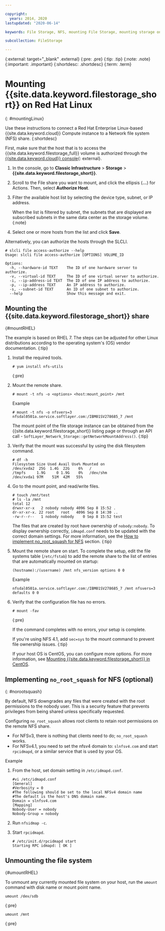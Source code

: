```yaml
---

copyright:
  years: 2014, 2020
lastupdated: "2020-06-14"

keywords: File Storage, NFS, mounting File Storage, mounting storage on Linux,

subcollection: FileStorage

---
```

{:external: target="_blank" .external}
{:pre: .pre}
{:tip: .tip}
{:note: .note}
{:important: .important}
{:shortdesc: .shortdesc}
{:term: .term}

# Mounting {{site.data.keyword.filestorage_short}} on Red Hat Linux
{: #mountingLinux}

Use these instructions to connect a Red Hat Enterprise Linux-based {{site.data.keyword.cloud}} Compute instance to a Network file system (NFS) share.
{:shortdesc}

First, make sure that the host that is to access the {{site.data.keyword.filestorage_full}} volume is authorized through the [{{site.data.keyword.cloud}} console](https://{DomainName}/classic/storage/file){: external}.

1. In the console, go to **Classic Infrastructure**  > **Storage** > **{{site.data.keyword.filestorage_short}}**.
2. Scroll to the File share you want to mount, and click the ellipsis (**...**) for Actions. Then, select **Authorize Host**.
3. Filter the available host list by selecting the device type, subnet, or IP address.

   When the list is filtered by subnet, the subnets that are displayed are subscribed subnets in the same data center as the storage volume.
   {:note}
4. Select one or more hosts from the list and click **Save**.

Alternatively, you can authorize the hosts through the SLCLI.
```
# slcli file access-authorize --help
Usage: slcli file access-authorize [OPTIONS] VOLUME_ID

Options:
  -h, --hardware-id TEXT    The ID of one hardware server to authorize.
  -v, --virtual-id TEXT     The ID of one virtual server to authorize.
  -i, --ip-address-id TEXT  The ID of one IP address to authorize.
  -p, --ip-address TEXT     An IP address to authorize.
  -s, --subnet-id TEXT      An ID of one subnet to authorize.
  --help                    Show this message and exit.
```

## Mounting the {{site.data.keyword.filestorage_short}} share
{#mountRHEL}

The example is based on RHEL 7. The steps can be adjusted for other Linux distributions according to the operating system's (OS) vendor documentation.
{:tip}

1. Install the required tools.
   ```
   # yum install nfs-utils
   ```
   {:pre}

2. Mount the remote share.
   ```
   # mount -t nfs -o <options> <host:mount_point> /mnt
   ```

   Example
   ```
   # mount -t nfs -o nfsvers=3 nfsdal0501a.service.softlayer.com:/IBM01SV278685_7 /mnt
   ```

   The mount point of the file storage instance can be obtained from the {{site.data.keyword.filestorage_short}} listing page or through an API call - `SoftLayer_Network_Storage::getNetworkMountAddress()`.
   {:tip}


3. Verify that the mount was successful by using the disk filesystem command.
   ```
   # df -h
   Filesystem Size Used Avail Use% Mounted on
   /dev/xvda2  25G  1.4G  22G    6%   /
   /tmpfs     1.9G     0 1.9G    0%   /dev/shm
   /dev/xvda1 97M    51M  42M   55%
   ```

4. Go to the mount point, and read/write files.
   ```
   # touch /mnt/test
   # ls -la /mnt
   total 12
   drwxr-xr-x   2 nobody nobody 4096 Sep 8 15:52 .
   dr-xr-xr-x. 22 root   root   4096 Sep 8 14:30 ..
   -rw-r--r--   1 nobody nobody    0 Sep 8 15:52 test
   ```

   The files that are created by root have ownership of `nobody:nobody`. To display ownership correctly, `idmapd.conf` needs to be updated with the correct domain settings. For more information, see the [How to implement no_root_squash for NFS](#norootsquash) section.
   {:tip}

5. Mount the remote share on start. To complete the setup, edit the file systems table (`/etc/fstab`) to add the remote share to the list of entries that are automatically mounted on startup:

   ```
   (hostname):/(username) /mnt nfs_version options 0 0
   ```

   Example

   ```
   nfsdal0501a.service.softlayer.com:/IBM01SV278685_7 /mnt nfsvers=3 defaults 0 0
   ```

6. Verify that the configuration file has no errors.

   ```
   # mount -fav
   ```
   {:pre}

   If the command completes with no errors, your setup is complete.

   If you're using NFS 4.1, add `sec=sys` to the mount command to prevent file ownership issues.
   {:tip}

   If your host OS is CentOS, you can configure more options. For more information, see [Mounting {{site.data.keyword.filestorage_short}} in CentOS](/docs/FileStorage?topic=FileStorage-mountingCentOS).


## Implementing `no_root_squash` for NFS (optional)
{: #norootsquash}

By default, NFS downgrades any files that were created with the root permissions to the nobody user. This is a security feature that prevents privileges from being shared unless specifically requested.

Configuring `no_root_squash` allows root clients to retain root permissions on the remote NFS share.
- For NFSv3, there is nothing that clients need to do; `no_root_squash` works.
- For NFSv4.1, you need to set the nfsv4 domain to: `slnfsv4.com` and start `rpcidmapd`, or a similar service that is used by your OS.

Example

1. From the host, set domain setting in `/etc/idmapd.conf`.

   ```
   #vi /etc/idmapd.conf
   [General]
   #Verbosity = 0
   #The following should be set to the local NFSv4 domain name
   #The default is the host's DNS domain name.
   Domain = slnfsv4.com
   [Mapping]
   Nobody-User = nobody
   Nobody-Group = nobody
   ```

2. Run `nfsidmap -c`.
3. Start `rpcidmapd`.
   ```
   # /etc/init.d/rpcidmapd start
   Starting RPC idmapd: [ OK ]
   ```
## Unmounting the file system
{#umountRHEL}

To unmount any currently mounted file system on your host, run the `umount` command with disk name or mount point name.

```
umount /dev/sdb
```
{:pre}

```
umount /mnt
```
{:pre}
